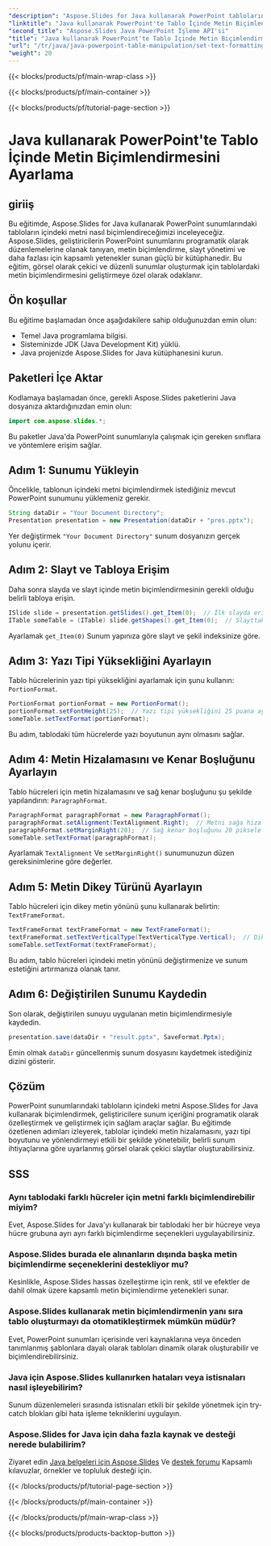 ```yaml
---
"description": "Aspose.Slides for Java kullanarak PowerPoint tablolarındaki metinleri nasıl biçimlendireceğinizi öğrenin. Geliştiriciler için kod örnekleri içeren adım adım kılavuz."
"linktitle": "Java kullanarak PowerPoint'te Tablo İçinde Metin Biçimlendirmesini Ayarlama"
"second_title": "Aspose.Slides Java PowerPoint İşleme API'si"
"title": "Java kullanarak PowerPoint'te Tablo İçinde Metin Biçimlendirmesini Ayarlama"
"url": "/tr/java/java-powerpoint-table-manipulation/set-text-formatting-inside-table-powerpoint-java/"
"weight": 20
---
```


{{< blocks/products/pf/main-wrap-class >}}

{{< blocks/products/pf/main-container >}}

{{< blocks/products/pf/tutorial-page-section >}}

# Java kullanarak PowerPoint'te Tablo İçinde Metin Biçimlendirmesini Ayarlama

## giriiş
Bu eğitimde, Aspose.Slides for Java kullanarak PowerPoint sunumlarındaki tabloların içindeki metni nasıl biçimlendireceğimizi inceleyeceğiz. Aspose.Slides, geliştiricilerin PowerPoint sunumlarını programatik olarak düzenlemelerine olanak tanıyan, metin biçimlendirme, slayt yönetimi ve daha fazlası için kapsamlı yetenekler sunan güçlü bir kütüphanedir. Bu eğitim, görsel olarak çekici ve düzenli sunumlar oluşturmak için tablolardaki metin biçimlendirmesini geliştirmeye özel olarak odaklanır.
## Ön koşullar
Bu eğitime başlamadan önce aşağıdakilere sahip olduğunuzdan emin olun:
- Temel Java programlama bilgisi.
- Sisteminizde JDK (Java Development Kit) yüklü.
- Java projenizde Aspose.Slides for Java kütüphanesini kurun.

## Paketleri İçe Aktar
Kodlamaya başlamadan önce, gerekli Aspose.Slides paketlerini Java dosyanıza aktardığınızdan emin olun:
```java
import com.aspose.slides.*;
```
Bu paketler Java'da PowerPoint sunumlarıyla çalışmak için gereken sınıflara ve yöntemlere erişim sağlar.
## Adım 1: Sunumu Yükleyin
Öncelikle, tablonun içindeki metni biçimlendirmek istediğiniz mevcut PowerPoint sunumunu yüklemeniz gerekir.
```java
String dataDir = "Your Document Directory";
Presentation presentation = new Presentation(dataDir + "pres.pptx");
```
Yer değiştirmek `"Your Document Directory"` sunum dosyanızın gerçek yolunu içerir.
## Adım 2: Slayt ve Tabloya Erişim
Daha sonra slayda ve slayt içinde metin biçimlendirmesinin gerekli olduğu belirli tabloya erişin.
```java
ISlide slide = presentation.getSlides().get_Item(0);  // İlk slayda erişim
ITable someTable = (ITable) slide.getShapes().get_Item(0);  // Slayttaki ilk şeklin bir masa olduğunu varsayarak
```
Ayarlamak `get_Item(0)` Sunum yapınıza göre slayt ve şekil indeksinize göre.
## Adım 3: Yazı Tipi Yüksekliğini Ayarlayın
Tablo hücrelerinin yazı tipi yüksekliğini ayarlamak için şunu kullanın: `PortionFormat`.
```java
PortionFormat portionFormat = new PortionFormat();
portionFormat.setFontHeight(25);  // Yazı tipi yüksekliğini 25 puana ayarla
someTable.setTextFormat(portionFormat);
```
Bu adım, tablodaki tüm hücrelerde yazı boyutunun aynı olmasını sağlar.
## Adım 4: Metin Hizalamasını ve Kenar Boşluğunu Ayarlayın
Tablo hücreleri için metin hizalamasını ve sağ kenar boşluğunu şu şekilde yapılandırın: `ParagraphFormat`.
```java
ParagraphFormat paragraphFormat = new ParagraphFormat();
paragraphFormat.setAlignment(TextAlignment.Right);  // Metni sağa hizala
paragraphFormat.setMarginRight(20);  // Sağ kenar boşluğunu 20 piksele ayarlayın
someTable.setTextFormat(paragraphFormat);
```
Ayarlamak `TextAlignment` Ve `setMarginRight()` sunumunuzun düzen gereksinimlerine göre değerler.
## Adım 5: Metin Dikey Türünü Ayarlayın
Tablo hücreleri için dikey metin yönünü şunu kullanarak belirtin: `TextFrameFormat`.
```java
TextFrameFormat textFrameFormat = new TextFrameFormat();
textFrameFormat.setTextVerticalType(TextVerticalType.Vertical);  // Dikey metin yönünü ayarla
someTable.setTextFormat(textFrameFormat);
```
Bu adım, tablo hücreleri içindeki metin yönünü değiştirmenize ve sunum estetiğini artırmanıza olanak tanır.
## Adım 6: Değiştirilen Sunumu Kaydedin
Son olarak, değiştirilen sunuyu uygulanan metin biçimlendirmesiyle kaydedin.
```java
presentation.save(dataDir + "result.pptx", SaveFormat.Pptx);
```
Emin olmak `dataDir` güncellenmiş sunum dosyasını kaydetmek istediğiniz dizini gösterir.

## Çözüm
PowerPoint sunumlarındaki tabloların içindeki metni Aspose.Slides for Java kullanarak biçimlendirmek, geliştiricilere sunum içeriğini programatik olarak özelleştirmek ve geliştirmek için sağlam araçlar sağlar. Bu eğitimde özetlenen adımları izleyerek, tablolar içindeki metin hizalamasını, yazı tipi boyutunu ve yönlendirmeyi etkili bir şekilde yönetebilir, belirli sunum ihtiyaçlarına göre uyarlanmış görsel olarak çekici slaytlar oluşturabilirsiniz.
## SSS
### Aynı tablodaki farklı hücreler için metni farklı biçimlendirebilir miyim?
Evet, Aspose.Slides for Java'yı kullanarak bir tablodaki her bir hücreye veya hücre grubuna ayrı ayrı farklı biçimlendirme seçenekleri uygulayabilirsiniz.
### Aspose.Slides burada ele alınanların dışında başka metin biçimlendirme seçeneklerini destekliyor mu?
Kesinlikle, Aspose.Slides hassas özelleştirme için renk, stil ve efektler de dahil olmak üzere kapsamlı metin biçimlendirme yetenekleri sunar.
### Aspose.Slides kullanarak metin biçimlendirmenin yanı sıra tablo oluşturmayı da otomatikleştirmek mümkün müdür?
Evet, PowerPoint sunumları içerisinde veri kaynaklarına veya önceden tanımlanmış şablonlara dayalı olarak tabloları dinamik olarak oluşturabilir ve biçimlendirebilirsiniz.
### Java için Aspose.Slides kullanırken hataları veya istisnaları nasıl işleyebilirim?
Sunum düzenlemeleri sırasında istisnaları etkili bir şekilde yönetmek için try-catch blokları gibi hata işleme tekniklerini uygulayın.
### Aspose.Slides for Java için daha fazla kaynak ve desteği nerede bulabilirim?
Ziyaret edin [Java belgeleri için Aspose.Slides](https://reference.aspose.com/slides/java/) Ve [destek forumu](https://forum.aspose.com/c/slides/11) Kapsamlı kılavuzlar, örnekler ve topluluk desteği için.

{{< /blocks/products/pf/tutorial-page-section >}}

{{< /blocks/products/pf/main-container >}}

{{< /blocks/products/pf/main-wrap-class >}}

{{< blocks/products/products-backtop-button >}}